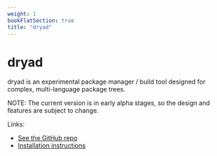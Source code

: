 ```yaml
---
weight: 1
bookFlatSection: true
title: "dryad"
---
```


# dryad

dryad is an experimental package manager / build tool designed for complex, multi-language package trees.

NOTE: The current version is in early alpha stages, so the design and features are subject to change.

Links:
- [See the GitHub repo](https://github.com/somesocks/dryad)
- [Installation instructions](./docs/03-usage/01-installing.html)